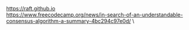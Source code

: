 https://raft.github.io \
https://www.freecodecamp.org/news/in-search-of-an-understandable-consensus-algorithm-a-summary-4bc294c97e0d/ \
